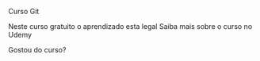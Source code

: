 Curso Git

Neste curso gratuito o aprendizado esta legal
Saiba mais sobre o curso no Udemy

Gostou do curso?
